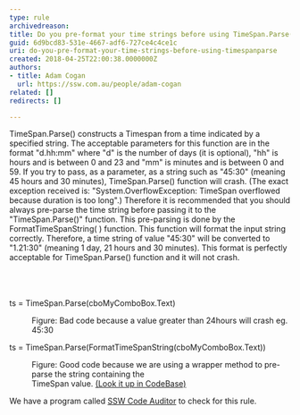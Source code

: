 ```yaml
---
type: rule
archivedreason: 
title: Do you pre-format your time strings before using TimeSpan.Parse()?
guid: 6d9bcd83-531e-4667-adf6-727ce4c4ce1c
uri: do-you-pre-format-your-time-strings-before-using-timespanparse
created: 2018-04-25T22:00:38.0000000Z
authors:
- title: Adam Cogan
  url: https://ssw.com.au/people/adam-cogan
related: []
redirects: []

---
```



TimeSpan.Parse() constructs a Timespan from a time indicated by a specified string. The acceptable parameters for this function are in the format &quot;d.hh&#58;mm&quot; where &quot;d&quot; is the number of days (it is optional), &quot;hh&quot; is hours and is between 0 and 23 and &quot;mm&quot; is minutes and is between 0 and 59. If you try to pass, as a parameter, as a string such as &quot;45&#58;30&quot; (meaning 45 hours and 30 minutes), TimeSpan.Parse() function will crash. (The exact exception received is&#58; &quot;System.OverflowException&#58; TimeSpan overflowed because duration is too long&quot;.) Therefore it is recommended that you should always pre-parse the time string before passing it to the &quot;TimeSpan.Parse()&quot; function. This pre-parsing is done by the FormatTimeSpanString( ) function. This function will format the input string correctly. Therefore, a time string of value &quot;45&#58;30&quot; will be converted to &quot;1.21&#58;30&quot; (meaning 1 day, 21 hours and 30 minutes). This format is perfectly acceptable for TimeSpan.Parse() function and it will not crash.<br>​<br>
<br><excerpt class='endintro'></excerpt><br>
<p class="ssw15-rteElement-CodeArea">​ts = TimeSpan.Parse(cboMyComboBox.Text)<br></p><dd class="ssw15-rteElement-FigureBad">Figure&#58; Bad code because a value greater than 24hours will crash eg. 45&#58;30<br></dd><p class="ssw15-rteElement-CodeArea">ts = TimeSpan.Parse(FormatTimeSpanString(cboMyComboBox.Text))​<br></p><dd class="ssw15-rteElement-FigureGood">
   Figure&#58; Good code because we are using a wrapper method to pre-parse the string containing the&#160;<br>TimeSpan value.&#160;<a href="https&#58;//www.ssw.com.au/ssw/Standards/Rules/RulestoBetterCode.aspx#">(Look it up in CodeBase)</a>​<br></dd><p class="ssw15-rteElement-YellowBorderBox">We have a program called&#160;<a href="https&#58;//www.ssw.com.au/ssw/CodeAuditor/Rules.aspx#TimeSpan">SSW Code Auditor</a>&#160;to check for this rule.<br></p>
​<br>


